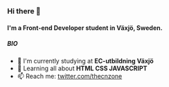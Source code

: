 ### Hi there 👋

#### I'm a Front-end Developer student in Växjö, Sweden.

##### BIO

- 🏢 I'm currently studying at **EC-utbildning Växjö**
- 🌱 Learning all about **HTML CSS JAVASCRIPT**
- 📫 Reach me: [twitter.com/thecnzone](https://twitter.com/thecnzone)
